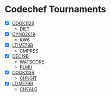 # Codechef Tournaments
- [X] [COOK112B](https://www.codechef.com/COOK112B/)
    -  [DIET](https://www.codechef.com/COOK112B/problems/DIET)
- [X] [CYNO2019](https://www.codechef.com/CYNO2019/)
    -  [KW6](https://www.codechef.com/CYNO2019/problems/KW6)
- [X] [LTIME78B](https://www.codechef.com/LTIME78B/)
    -  [CMPRSS](https://www.codechef.com/LTIME78B/problems/CMPRSS)
- [X] [DEC19B](https://www.codechef.com/DEC19B/)
    -  [WATSCORE](https://www.codechef.com/LTIME78B/problems/WATSCORE)
    -  [PLMU](https://www.codechef.com/LTIME78B/problems/PLMU)
- [X] [COOK113B](https://www.codechef.com/COOK113B)
    -  [CHNGIT](https://www.codechef.com/COOK113B/problems/CHNGIT)
- [X] [LTIME79B](https://www.codechef.com/LTIME79B)
    -   [CHEALG](https://www.codechef.com/LTIME79B/problems/CHEALG)
